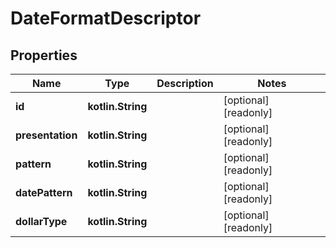 
# DateFormatDescriptor

## Properties
Name | Type | Description | Notes
------------ | ------------- | ------------- | -------------
**id** | **kotlin.String** |  |  [optional] [readonly]
**presentation** | **kotlin.String** |  |  [optional] [readonly]
**pattern** | **kotlin.String** |  |  [optional] [readonly]
**datePattern** | **kotlin.String** |  |  [optional] [readonly]
**dollarType** | **kotlin.String** |  |  [optional] [readonly]



